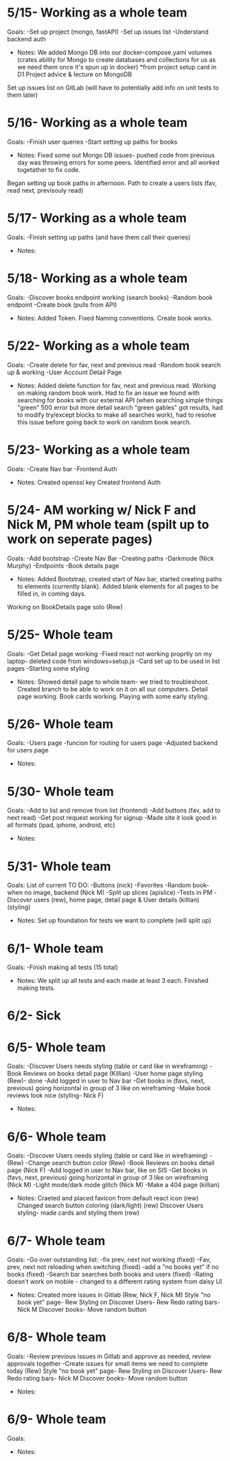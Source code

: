 # 5/15- Working as a whole team
Goals:
-Set up project (mongo, fastAPI)
-Set up issues list
-Understand backend auth

- Notes:
We added Mongo DB into our docker-compose.yaml volumes (crates ability for Mongo to create databases and collections for us as we need them once it's spun up in docker) *from project setup card in D1 Project advice & lecture on MongoDB

Set up issues list on GitLab (will have to potentially add info on unit tests to them later)

# 5/16- Working as a whole team
Goals:
-Finish user queries
-Start setting up paths for books

- Notes:
Fixed some out Mongo DB issues- pushed code from previous day was throwing errors for some peers. Identified error and all worked togetather to fix code.

Began setting up book paths in afternoon. Path to create a users lists (fav, read next, previsouly read)

# 5/17- Working as a whole team
Goals:
-Finish setting up paths (and have them call their queries)

- Notes:

# 5/18- Working as a whole team
Goals:
-Discover books endpoint working (search books)
-Random book endpoint
-Create book (pulls from API)

- Notes:
Added Token. Fixed Naming conventions. Create book works.

# 5/22- Working as a whole team
Goals:
-Create delete for fav, next and previous read
-Random book search up & working
-User Account Detail Page

- Notes:
Added delete function for fav, next and previous read. Working on making random book work. Had to fix an issue we found with searching for books with our external API (when searching simple things "green" 500 error but more detail search "green gables" got results, had to modify try/except blocks to make all searches work), had to resolve this issue before going back to work on random book search.

# 5/23- Working as a whole team
Goals:
-Create Nav bar
-Frontend Auth

- Notes:
Created openssl key
Created frontend Auth

# 5/24- AM working w/ Nick F and Nick M, PM whole team (spilt up to work on seperate pages)
Goals:
-Add bootstrap
-Create Nav Bar
-Creating paths
-Darkmode (Nick Murphy)
-Endpoints
-Book details page

- Notes:
Added Bootstrap, created start of Nav bar, started creating paths to elements (currently blank). Added blank elements for all pages to be filled in, in coming days.

Working on BookDetails page solo (Rew)

# 5/25- Whole team
Goals:
-Get Detail page working
-Fixed react not working proprtly on my laptop- deleted code from windows=setup.js
-Card set up to be used in list pages
-Starting some styling

- Notes:
Showed detail page to whole team- we tried to troubleshoot. Created branch to be able to work on it on all our computers. Detail page working. Book cards working. Playing with some early styling.

# 5/26- Whole team
Goals:
-Users page
-funcion for routing for users page
-Adjusted backend for users page

- Notes:

# 5/30- Whole team
Goals:
-Add to list and remove from list (frontend)
-Add buttons (fav, add to next read)
-Get post request working for signup
-Made site it look good in all formats (ipad, iphone, android, etc)

- Notes:

# 5/31- Whole team
Goals:
List of current TO DO:
-Buttons (nick)
-Favorites
-Random book- when no image, backend (Nick M)
-Split up slices (apislice)
-Tests in PM
-Discover users (rew), home page, detail page & User details (killian) (styling)

- Notes:
Set up foundation for tests we want to complete (will split up)

# 6/1- Whole team
Goals:
-Finish making all tests (15 total)

- Notes:
We split up all tests and each made at least 3 each. Finished making tests.

# 6/2- Sick

# 6/5- Whole team
Goals:
-Discover Users needs styling (table or card like in wireframing)
-Book Reviews on books detail page (Killian)
-User home page styling (Rew)- done
-Add logged in user to Nav bar
-Get books in (favs, next, previous) going horizontal in group of 3 like on wireframing
-Make book reviews look nice (styling- Nick F)

- Notes:

# 6/6- Whole team
Goals:
-Discover Users needs styling (table or card like in wireframing) - (Rew)
-Change search button color (Rew)
-Book Reviews on books detail page (Nick F)
-Add logged in user to Nav bar, like on SIS
-Get books in (favs, next, previous) going horizontal in group of 3 like on wireframing (Nick M)
-Light mode/dark mode glitch (Nick M)
-Make a 404 page (killian)

- Notes:
Craeted and placed favicon from default react icon (rew)
Changed search button coloring (dark/light) (rew)
Discover Users styling- made cards and styling them (rew)

# 6/7- Whole team
Goals:
-Go over outstanding list:
    -fix prev, next not working (fixed)
    -Fav, prev, next not reloading when switching (fixed)
    -add a "no books yet" if no books (fixed)
    -Search bar searches both books and users (fixed)
    -Rating doesn't work on mobile - changed to a different rating system from daisy UI

- Notes:
Created more issues in Gitlab (Rew, Nick F, Nick M)
Style "no book yet" page- Rew
Styling on Discover Users- Rew
Redo rating bars- Nick M
Discover books- Move random button

# 6/8- Whole team
Goals:
-Review previous issues in Gitlab and approve as needed, review approvals together
-Create issues for small items we need to complete today (Rew)
    Style "no book yet" page- Rew
    Styling on Discover Users- Rew
    Redo rating bars- Nick M
    Discover books- Move random button



- Notes:

# 6/9- Whole team
Goals:



- Notes:
